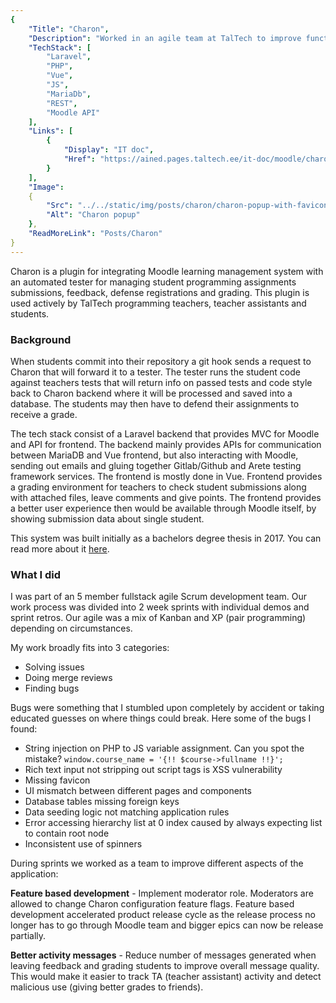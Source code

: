 ```yaml
---
{
    "Title": "Charon",
    "Description": "Worked in an agile team at TalTech to improve functionality of Moodle plugin for programming assignments that is used by about 1000 students every semester. Charon allows teachers to track coding submissions and defenses, manage grading and provide feedback.",
    "TechStack": [
        "Laravel", 
        "PHP", 
        "Vue",
        "JS",
        "MariaDb",
        "REST",
        "Moodle API"
    ],
    "Links": [
        {
            "Display": "IT doc",
            "Href": "https://ained.pages.taltech.ee/it-doc/moodle/charon/index.html"
        }
    ],
    "Image":
    {
        "Src": "../../static/img/posts/charon/charon-popup-with-favicon.png",
        "Alt": "Charon popup"
    },
    "ReadMoreLink": "Posts/Charon"
}
---
```

Charon is a plugin for integrating Moodle learning management system with an automated tester for managing student programming assignments submissions, feedback, defense registrations and grading.
This plugin is used actively by TalTech programming teachers, teacher assistants and students.


### Background
When students commit into their repository a git hook sends a request to Charon that will forward it to a tester.
The tester runs the student code against teachers tests that will return info on passed tests and code style back to Charon backend where it will be processed and saved into a database.
The students may then have to defend their assignments to receive a grade.

The tech stack consist of a Laravel backend that provides MVC for Moodle and API for frontend.
The backend mainly provides APIs for communication between MariaDB and Vue frontend, but also interacting with Moodle, sending out emails and gluing together Gitlab/Github and Arete testing framework services.
The frontend is mostly done in Vue. Frontend provides a grading environment for teachers to check student submissions along with attached files, leave comments and give points.
The frontend provides a better user experience then would be available through Moodle itself, by showing submission data about single student.

This system was built initially as a bachelors degree thesis in 2017. 
You can read more about it [here](https://digikogu.taltech.ee/et/item/b628d504-57e3-4d90-9c60-4bcd6bea3d61).

### What I did

I was part of an 5 member fullstack agile Scrum development team.
Our work process was divided into 2 week sprints with individual demos and sprint retros.
Our agile was a mix of Kanban and XP (pair programming) depending on circumstances.

My work broadly fits into 3 categories:
* Solving issues
* Doing merge reviews
* Finding bugs

Bugs were something that I stumbled upon completely by accident or taking educated guesses on where things could break.
Here some of the bugs I found:
* String injection on PHP to JS variable assignment. Can you spot the mistake? `window.course_name = '{!! $course->fullname !!}';`
* Rich text input not stripping out script tags is XSS vulnerability
* Missing favicon
* UI mismatch between different pages and components
* Database tables missing foreign keys
* Data seeding logic not matching application rules
* Error accessing hierarchy list at 0 index caused by always expecting list to contain root node
* Inconsistent use of spinners



During sprints we worked as a team to improve different aspects of the application:

**Feature based development** - 
Implement moderator role. 
Moderators are allowed to change Charon configuration feature flags. 
Feature based development accelerated product release cycle as the release process no longer has to go through Moodle team and bigger epics can now be release partially.

**Better activity messages** - 
Reduce number of messages generated when leaving feedback and grading students to improve overall message quality.
This would make it easier to track TA (teacher assistant) activity and detect malicious use (giving better grades to friends).

